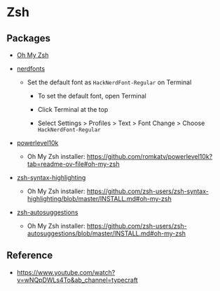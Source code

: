 # Zsh

## Packages

- [Oh My Zsh](https://ohmyz.sh/#install)

- [nerdfonts](https://www.nerdfonts.com/)

  - Set the default font as `HackNerdFont-Regular` on Terminal
 
    - To set the default font, open Terminal
    
    - Click Terminal at the top
   
    - Select Settings > Profiles > Text > Font Change > Choose `HackNerdFont-Regular`

- [powerlevel10k](https://github.com/romkatv/powerlevel10k)

  - Oh My Zsh installer: <https://github.com/romkatv/powerlevel10k?tab=readme-ov-file#oh-my-zsh>

- [zsh-syntax-highlighting](https://github.com/zsh-users/zsh-syntax-highlighting)

  - Oh My Zsh installer: <https://github.com/zsh-users/zsh-syntax-highlighting/blob/master/INSTALL.md#oh-my-zsh>

- [zsh-autosuggestions](https://github.com/zsh-users/zsh-autosuggestions)

  - Oh My Zsh installer: <https://github.com/zsh-users/zsh-autosuggestions/blob/master/INSTALL.md#oh-my-zsh>

## Reference

- <https://www.youtube.com/watch?v=wNQpDWLs4To&ab_channel=typecraft>
